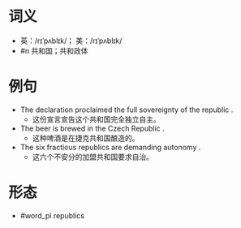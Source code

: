 # 词义
- 英：/rɪˈpʌblɪk/； 美：/rɪˈpʌblɪk/
- #n 共和国；共和政体
# 例句
- The declaration proclaimed the full sovereignty of the republic .
	- 这份宣言宣告这个共和国完全独立自主。
- The beer is brewed in the Czech Republic .
	- 这种啤酒是在捷克共和国酿造的。
- The six fractious republics are demanding autonomy .
	- 这六个不安分的加盟共和国要求自治。
# 形态
- #word_pl republics
